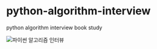 # python-algorithm-interview
python algorithm interview book study

![파이썬 알고리즘 인터뷰](https://user-images.githubusercontent.com/76774733/164173646-0cf239b8-cd63-4ef7-a110-ea589c1d6bf2.jpg)

